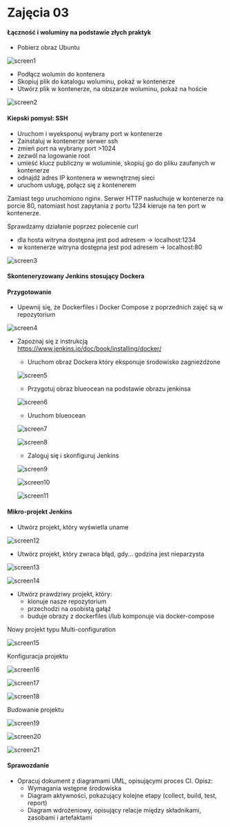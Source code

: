 # Zajęcia 03

#### Łączność i woluminy na podstawie złych praktyk

* Pobierz obraz Ubuntu

![screen1](screen1.PNG)

* Podłącz wolumin do kontenera
* Skopiuj plik do katalogu woluminu, pokaż w kontenerze
* Utwórz plik w kontenerze, na obszarze woluminu, pokaż na hoście

![screen2](screen2.PNG)

#### Kiepski pomysł: SSH
* Uruchom i wyeksponuj wybrany port w kontenerze
* Zainstaluj w kontenerze serwer ssh
* zmień port na wybrany port >1024
* zezwól na logowanie root
* umieść klucz publiczny w woluminie, skopiuj go do pliku zaufanych w kontenerze
* odnajdź adres IP kontenera w wewnętrznej sieci
* uruchom usługę, połącz się z kontenerem

Zamiast tego uruchomiono nginx. Serwer HTTP nasłuchuje w kontenerze na porcie 80, natomiast host zapytania z portu 1234 kieruje na ten port w kontenerze.

Sprawdzamy działanie poprzez polecenie curl
* dla hosta witryna dostępna jest pod adresem -> localhost:1234
* w kontenerze witryna dostępna jest pod adresem -> localhost:80

![screen3](screen3.PNG)

#### Skonteneryzowany Jenkins stosujący Dockera

#### Przygotowanie
* Upewnij się, że Dockerfiles i Docker Compose z poprzednich zajęć są w repozytorium

![screen4](screen4.png)

* Zapoznaj się z instrukcją https://www.jenkins.io/doc/book/installing/docker/
  * Uruchom obraz Dockera który eksponuje środowisko zagnieżdżone
  
  ![screen5](screen5.png)
  
  * Przygotuj obraz blueocean na podstawie obrazu jenkinsa
  
  ![screen6](screen6.png)
  
  * Uruchom blueocean
  
  ![screen7](screen7.png)
  
  ![screen8](screen8.png)
  
  * Zaloguj się i skonfiguruj Jenkins
  
  ![screen9](screen9.png)
  
  ![screen10](screen10.png)
  
  ![screen11](screen11.png)
  
#### Mikro-projekt Jenkins
* Utwórz projekt, który wyświetla uname

![screen12](screen12.png)

* Utwórz projekt, który zwraca błąd, gdy... godzina jest nieparzysta 

![screen13](screen13.png)

![screen14](screen14.png)

* Utwórz prawdziwy projekt, który:
  * klonuje nasze repozytorium
  * przechodzi na osobistą gałąź
  * buduje obrazy z dockerfiles i/lub komponuje via docker-compose
  
Nowy projekt typu Multi-configuration

![screen15](screen15.png)

Konfiguracja projektu

![screen16](screen16.png)
 
![screen17](screen17.png)

![screen18](screen18.png) 

Budowanie projektu

![screen19](screen19.png)

![screen20](screen20.png)

![screen21](screen21.png)

#### Sprawozdanie
* Opracuj dokument z diagramami UML, opisującymi proces CI. Opisz:
  * Wymagania wstępne środowiska
  * Diagram aktywności, pokazujący kolejne etapy (collect, build, test, report)
  * Diagram wdrożeniowy, opisujący relacje między składnikami, zasobami i artefaktami
